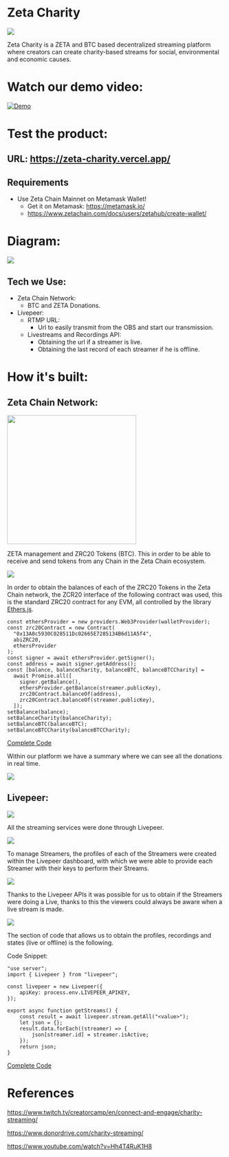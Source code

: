 # Zeta Charity
 
<img src="https://i.ibb.co/ZN8wt8X/logoW.png" >

<p>

Zeta Charity is a ZETA and BTC based decentralized streaming platform where creators can create charity-based streams for social, environmental and economic causes.

# Watch our demo video:

[![Demo](https://i.ibb.co/ts552Ph/image.png)](https://youtu.be/GBnycUAlv4E)

# Test the product:

## URL: https://zeta-charity.vercel.app/

## Requirements

- Use Zeta Chain Mainnet on Metamask Wallet!
  - Get it on Metamask: https://metamask.io/
  - https://www.zetachain.com/docs/users/zetahub/create-wallet/

# Diagram:

<img src="https://i.ibb.co/Nm2Bp86/Untitled-Diagram-drawio.png" >

## Tech we Use:

- Zeta Chain Network:
  - BTC and ZETA Donations.
- Livepeer:
  - RTMP URL:
    - Url to easily transmit from the OBS and start our transmission.
  - Livestreams and Recordings API:
    - Obtaining the url if a streamer is live.
    - Obtaining the last record of each streamer if he is offline.

# How it's built:

## Zeta Chain Network:

<img src="https://i.ibb.co/4PSK1DJ/image.png" width="300px">

ZETA management and ZRC20 Tokens (BTC). This in order to be able to receive and send tokens from any Chain in the Zeta Chain ecosystem.

<img src="https://i.ibb.co/bzzv0n2/image.png" >

In order to obtain the balances of each of the ZRC20 Tokens in the Zeta Chain network, the ZCR20 interface of the following contract was used, this is the standard ZRC20 contract for any EVM, all controlled by the library [Ethers.js](https://docs.ethers.org/v5/).

    const ethersProvider = new providers.Web3Provider(walletProvider);
    const zrc20Contract = new Contract(
      "0x13A0c5930C028511Dc02665E7285134B6d11A5f4",
      abiZRC20,
      ethersProvider
    );
    const signer = await ethersProvider.getSigner();
    const address = await signer.getAddress();
    const [balance, balanceCharity, balanceBTC, balanceBTCCharity] =
      await Promise.all([
        signer.getBalance(),
        ethersProvider.getBalance(streamer.publicKey),
        zrc20Contract.balanceOf(address),
        zrc20Contract.balanceOf(streamer.publicKey),
      ]);
    setBalance(balance);
    setBalanceCharity(balanceCharity);
    setBalanceBTC(balanceBTC);
    setBalanceBTCCharity(balanceBTCCharity);

[Complete Code](./zeta-charity-nextjs/src/app/streamer/[streamer]/page.js)

Within our platform we have a summary where we can see all the donations in real time.

<img src="https://i.ibb.co/jyCy1Vs/image.png">

## Livepeer:

<img src="https://i.ibb.co/pf527Tc/image.png">

All the streaming services were done through Livepeer.

<img src="https://i.ibb.co/KjqqmSm/Untitled-Diagram3-drawio.png">

To manage Streamers, the profiles of each of the Streamers were created within the Livepeer dashboard, with which we were able to provide each Streamer with their keys to perform their Streams.

<img src="https://i.ibb.co/5hq2C1C/Screenshot-2024-07-23-183857.png">

Thanks to the Livepeer APIs it was possible for us to obtain if the Streamers were doing a Live, thanks to this the viewers could always be aware when a live stream is made.

<img src="https://i.ibb.co/tXVMYQk/Screenshot-2024-07-23-183924.png">

The section of code that allows us to obtain the profiles, recordings and states (live or offline) is the following.

Code Snippet:

    "use server";
    import { Livepeer } from "livepeer";

    const livepeer = new Livepeer({
        apiKey: process.env.LIVEPEER_APIKEY,
    });

    export async function getStreams() {
        const result = await livepeer.stream.getAll("<value>");
        let json = {};
        result.data.forEach((streamer) => {
            json[streamer.id] = streamer.isActive;
        });
        return json;
    }

[Complete Code](./zeta-charity-nextjs/src/api/getPlaybackInfo.js)

# References

https://www.twitch.tv/creatorcamp/en/connect-and-engage/charity-streaming/

https://www.donordrive.com/charity-streaming/

https://www.youtube.com/watch?v=Hh4T4RuK1H8
